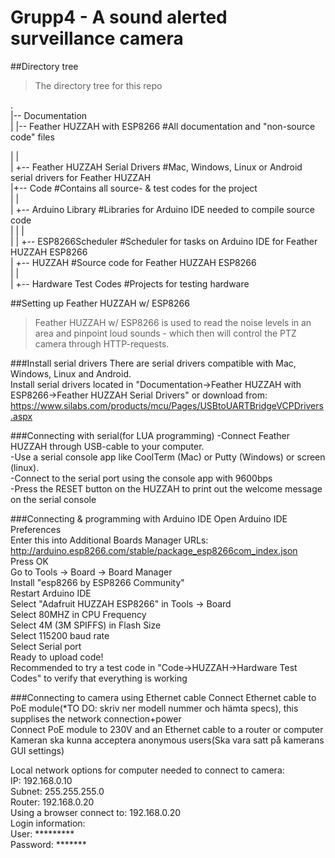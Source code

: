 # Grupp4 - A sound alerted surveillance camera


##Directory tree
> The directory tree for this repo

.  
|-- Documentation  
|   |-- Feather HUZZAH with ESP8266 #All documentation and "non-source code" files  


|        |  
|        +-- Feather HUZZAH Serial Drivers #Mac, Windows, Linux or Android serial drivers for Feather HUZZAH  
|+-- Code		#Contains all source- & test codes for the project  
|    |  
|    +-- Arduino Library		#Libraries for Arduino IDE needed to compile source code   
|    |    |  
|    |    +-- ESP8266Scheduler		#Scheduler for tasks on Arduino IDE for Feather HUZZAH ESP8266  
|    +-- HUZZAH		#Source code for Feather HUZZAH ESP8266  
|        |  
|        +-- Hardware Test Codes #Projects for testing hardware  

##Setting up Feather HUZZAH w/ ESP8266
> Feather HUZZAH w/ ESP8266 is used to read the noise levels in an area and pinpoint loud sounds - which then will control the PTZ camera through HTTP-requests.

###Install serial drivers
There are serial drivers compatible with Mac, Windows, Linux and Android.  
Install serial drivers located in "Documentation->Feather HUZZAH with ESP8266->Feather HUZZAH Serial Drivers" or download from:
https://www.silabs.com/products/mcu/Pages/USBtoUARTBridgeVCPDrivers.aspx

###Connecting with serial(for LUA programming)
-Connect Feather HUZZAH through USB-cable to your computer.  
-Use a serial console app like CoolTerm (Mac) or Putty (Windows) or screen (linux).  
-Connect to the serial port using the console app with 9600bps  
-Press the RESET button on the HUZZAH to print out the welcome message on the serial console  

###Connecting & programming with Arduino IDE
Open Arduino IDE Preferences  
Enter this into Additional Boards Manager URLs: http://arduino.esp8266.com/stable/package_esp8266com_index.json  
Press OK  
Go to Tools -> Board -> Board Manager  
Install "esp8266 by ESP8266 Community"  
Restart Arduino IDE  
Select "Adafruit HUZZAH ESP8266" in Tools -> Board  
Select 80MHZ in CPU Frequency  
Select 4M (3M SPIFFS) in Flash Size  
Select 115200 baud rate  
Select Serial port  
Ready to upload code!  
Recommended to try a test code in "Code->HUZZAH->Hardware Test Codes" to verify that everything is working  

###Connecting to camera using Ethernet cable
Connect Ethernet cable to PoE module(*TO DO: skriv ner modell nummer och hämta specs), this supplises the network connection+power  
Connect PoE module to 230V and an Ethernet cable to a router or computer  
Kameran ska kunna acceptera anonymous users(Ska vara satt på kamerans GUI settings)  

Local network options for computer needed to connect to camera:  
IP: 192.168.0.10  
Subnet: 255.255.255.0  
Router: 192.168.0.20  
Using a browser connect to: 192.168.0.20  
Login information:  
User: *********  
Password: *******  
